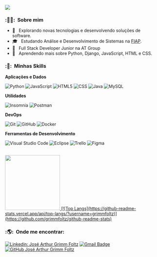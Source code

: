 
![](https://komarev.com/ghpvc/?username=grimmfoltz&color=006bed)

<h3> :👨🏼: &nbsp;Sobre mim </h3>

- 🤔 &nbsp; Explorando novas tecnologias e desenvolvendo soluções de software.
- 🎓 &nbsp; Estudando Análise e Desenvolvimento de Sistemas na <a href="https://www.fiap.com.br/">FIAP</a>.
- 💼 &nbsp; Full Stack Developer Junior na AT Group</a>
- 🌱 &nbsp; Aprendendo mais sobre Python, Django, JavaScript, HTML e CSS.

<h3> :🚀: &nbsp;Minhas Skills </h3>

**Aplicações e Dados**

  ![Python](https://img.shields.io/badge/-python-333333?style=flat&logo=python)
  ![JavaScript](https://img.shields.io/badge/-JavaScript-333333?style=flat&logo=javascript)
  ![HTML5](https://img.shields.io/badge/-HTML5-333333?style=flat&logo=HTML5)
  ![CSS](https://img.shields.io/badge/-CSS-333333?style=flat&logo=CSS3&logoColor=1572B6)
  ![Java](https://img.shields.io/badge/-Java-333333?style=flat&logo=Java&logoColor=007396)
  ![MySQL](https://img.shields.io/badge/-MySQL-333333?style=flat&logo=mysql)
  <!--![C++](https://img.shields.io/badge/-C++-333333?style=flat&logo=C%2B%2B&logoColor=00599C)
  ![Flutter](https://img.shields.io/badge/-Flutter-333333?style=flat&logo=Flutter)
  ![React](https://img.shields.io/badge/-React-333333?style=flat&logo=react)
  ![React Native](https://img.shields.io/badge/-React%20Native-333333?style=flat&logo=react)
  ![Jest](https://img.shields.io/badge/-Jest-333333?style=flat&logo=jest)!-->

**Utilidades**

  ![Insomnia](https://img.shields.io/badge/-Insomnia-333333?style=flat&logo=insomnia)
  ![Postman](https://img.shields.io/badge/-Postman-333333?style=flat&logo=postman)

**DevOps**

  ![Git](https://img.shields.io/badge/-Git-333333?style=flat&logo=git)
  ![GitHub](https://img.shields.io/badge/-GitHub-333333?style=flat&logo=github)
  ![Docker](https://img.shields.io/badge/-Docker-333333?style=flat&logo=docker)
  <!--![Bitbucket](https://img.shields.io/badge/-Bitbucket-333333?style=flat&logo=bitbucket)
  ![Travis](https://img.shields.io/badge/-Travis-333333?style=flat&logo=travis)-->

**Ferramentas de Desenvolvimento**

  ![Visual Studio Code](https://img.shields.io/badge/-Visual%20Studio%20Code-333333?style=flat&logo=visual-studio-code&logoColor=007ACC)
  ![Eclipse](https://img.shields.io/badge/-Eclipse-333333?style=flat&logo=eclipse-ide&logoColor=2C2255)
  ![Trello](https://img.shields.io/badge/-Trello-333333?style=flat&logo=trello&logoColor=007ACC)
  ![Figma](https://img.shields.io/badge/-Figma-333333?style=flat&logo=figma&logoColor=007ACC)
  <!--![Adobe XD](https://img.shields.io/badge/-Adobe%20XD-333333?style=flat&logo=adobe-xd&logoColor=007ACC)!-->

<br/>

<a href="https://github.com/grimmfoltz">
  <img height="180em" src="https://github-readme-stats.vercel.app/api?username=grimmfoltz&theme=dracula&show_icons=true" /> 
  [![Top Langs](https://github-readme-stats.vercel.app/api/top-langs/?username=grimmfoltz)](https://github.com/grimmfoltz/github-readme-stats)
</a>

<br/>

<h3> :🌎: &nbsp;Onde me encontrar: </h3> 

[![Linkedin: José Arthur Grimm Foltz](https://img.shields.io/badge/-JoséGrimm-blue?style=flat-square&logo=Linkedin&logoColor=white&link=https://www.linkedin.com/in/jose-grimm/)](https://www.linkedin.com/in/jose-grimm/)
[![Gmail Badge](https://img.shields.io/badge/-grimmfoltz@gmail.com-006bed?style=flat-square&logo=Gmail&logoColor=white&link=mailto:grimmfoltz@gmail.com)](mailto:grimmfoltz@gmail.com)
[![GitHub José Arthur Grimm Foltz]( https://img.shields.io/github/followers/grimmfoltz?label=follow&style=social)](https://github.com/grimmfoltz)
